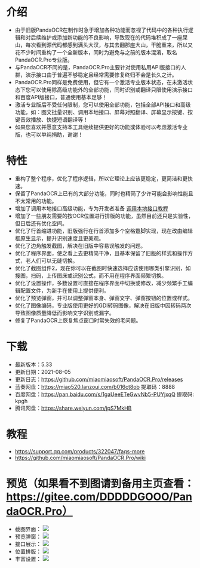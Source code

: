 # 介绍
- 由于旧版PandaOCR在制作时急于增加各种功能而忽视了代码中的各种执行逻辑和对后续维护或添加新功能的不良影响，导致现在的代码堆积成了一座屎山，每次看到源代码都感到满头大汉，与其去翻那座大山，干脆重来，所以又花不少时间重构了一个全新版本，同时为避免与之前的版本混淆，取名PandaOCR.Pro专业版。
- 与PandaOCR不同的是，PandaOCR.Pro主要针对使用私用API版接口的人群，演示接口由于普遍不够稳定且经常需要修复终归不会是长久之计。
- PandaOCR.Pro同样是免费使用，但它有一个激活专业版本状态，在未激活状态下您可以使用除高级功能外的全部功能，同时识别或翻译只限使用演示接口和百度API版接口，普通使用基本足够！
- 激活专业版后不受任何限制，您可以使用全部功能，包括全部API接口和高级功能，如：图文批量识别、调用本地接口、屏幕对照翻译、屏幕显示按键、按键音效播放、快捷短语翻译等！
- 如果您喜欢并愿意支持本工具继续提供更好的功能或体验可以考虑激活专业版，也可以单纯捐助，谢谢！

# 特性
- 重构了整个程序，优化了程序逻辑，所以它理论上应该更稳定，更简洁和更快速。
- 保留了PandaOCR上已有的大部分功能，同时也精简了少许可能会影响性能且不太常用的功能。
- 增加了调用本地接口高级功能，专为开发者准备 [调用本地接口教程](https://support.qq.com/products/322047/faqs/95018)
- 增加了一些朋友需要的按OCR位置进行排版的功能，虽然目前还只是实验性，但日后还有优化空间。
- 优化了行首缩进功能，旧版强行在行首添加多个空格蹩脚实现，现在改由编辑框原生显示，提升识别速度且更美观。
- 优化了边角触发截图，解决在旧版中容易误触发的问题。
- 优化了程序界面，使之看上去更精简干净，且基本保留了旧版的样式和操作方式，老人们可以无缝切换。
- 优化了截图组件2，现在你可以在截图时快速选择应该使用哪类引擎识别，如搜图，扫码，上传图床或识别公式，而不用在程序界面频繁切换。
- 优化了设置操作，多数设置可直接在程序界面中切换或修改，减少频繁手工编辑配置文件，为新手在使用上提供便利。
- 优化了预览弹窗，并可以调整弹窗本身、弹窗文字、弹窗按钮的位置或样式。
- 优化了图像编码，专业版使用更好的GDI转码图像，解决在旧版中因转码两次导致图像质量降低而影响文字识别或漏字。
- 修复了PandaOCR上恢复焦点窗口时常失效的老问题。

# 下载
- 最新版本：5.33
- 更新日期：2021-08-05
- 更新日志：https://github.com/miaomiaosoft/PandaOCR.Pro/releases
- 蓝奏网盘：https://miao520.lanzoui.com/b016ct8ob  提取码：8888
- 百度网盘：https://pan.baidu.com/s/1gaUeeETeGwvNb5-PUYjxqQ  提取码: kpgh
- 腾讯网盘：https://share.weiyun.com/jpS7MkHB

# 教程
- https://support.qq.com/products/322047/faqs-more
- https://github.com/miaomiaosoft/PandaOCR.Pro/wiki

# 预览（如果看不到图请到备用主页查看：https://gitee.com/DDDDDGOOO/PandaOCR.Pro）

- 截图界面：
![](https://raw.githubusercontent.com/miaomiaosoft/PandaOCR.Pro/main/images/%E9%A2%84%E8%A7%8802.jpg)
- 预览弹窗：
![](https://raw.githubusercontent.com/miaomiaosoft/PandaOCR.Pro/main/images/%E9%A2%84%E8%A7%8801.jpg)
- 接口展示：
![](https://raw.githubusercontent.com/miaomiaosoft/PandaOCR.Pro/main/images/%E9%A2%84%E8%A7%8803.png)
- 位置排版：
![](https://raw.githubusercontent.com/miaomiaosoft/PandaOCR.Pro/main/images/%E9%A2%84%E8%A7%8804.png)
- 丰富设置：
![](https://raw.githubusercontent.com/miaomiaosoft/PandaOCR.Pro/main/images/%E9%A2%84%E8%A7%8805.png)
